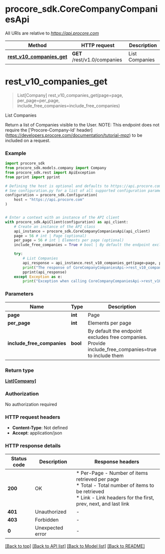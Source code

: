 # procore_sdk.CoreCompanyCompaniesApi

All URIs are relative to *https://api.procore.com*

Method | HTTP request | Description
------------- | ------------- | -------------
[**rest_v10_companies_get**](CoreCompanyCompaniesApi.md#rest_v10_companies_get) | **GET** /rest/v1.0/companies | List Companies


# **rest_v10_companies_get**
> List[Company] rest_v10_companies_get(page=page, per_page=per_page, include_free_companies=include_free_companies)

List Companies

Return a list of Companies visible to the User.  NOTE: This endpoint does not require the ['Procore-Company-Id' header] (https://developers.procore.com/documentation/tutorial-mpz) to be included on a request.

### Example


```python
import procore_sdk
from procore_sdk.models.company import Company
from procore_sdk.rest import ApiException
from pprint import pprint

# Defining the host is optional and defaults to https://api.procore.com
# See configuration.py for a list of all supported configuration parameters.
configuration = procore_sdk.Configuration(
    host = "https://api.procore.com"
)


# Enter a context with an instance of the API client
with procore_sdk.ApiClient(configuration) as api_client:
    # Create an instance of the API class
    api_instance = procore_sdk.CoreCompanyCompaniesApi(api_client)
    page = 56 # int | Page (optional)
    per_page = 56 # int | Elements per page (optional)
    include_free_companies = True # bool | By default the endpoint excludes free companies. Provide include_free_companies=true to include them (optional)

    try:
        # List Companies
        api_response = api_instance.rest_v10_companies_get(page=page, per_page=per_page, include_free_companies=include_free_companies)
        print("The response of CoreCompanyCompaniesApi->rest_v10_companies_get:\n")
        pprint(api_response)
    except Exception as e:
        print("Exception when calling CoreCompanyCompaniesApi->rest_v10_companies_get: %s\n" % e)
```



### Parameters


Name | Type | Description  | Notes
------------- | ------------- | ------------- | -------------
 **page** | **int**| Page | [optional] 
 **per_page** | **int**| Elements per page | [optional] 
 **include_free_companies** | **bool**| By default the endpoint excludes free companies. Provide include_free_companies&#x3D;true to include them | [optional] 

### Return type

[**List[Company]**](Company.md)

### Authorization

No authorization required

### HTTP request headers

 - **Content-Type**: Not defined
 - **Accept**: application/json

### HTTP response details

| Status code | Description | Response headers |
|-------------|-------------|------------------|
**200** | OK |  * Per-Page - Number of items retrieved per page <br>  * Total - Total number of items to be retrieved <br>  * Link - Link headers for the first, prev, next, and last link <br>  |
**401** | Unauthorized |  -  |
**403** | Forbidden |  -  |
**0** | Unexpected error |  -  |

[[Back to top]](#) [[Back to API list]](../README.md#documentation-for-api-endpoints) [[Back to Model list]](../README.md#documentation-for-models) [[Back to README]](../README.md)

